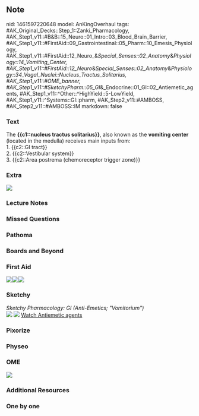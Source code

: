 ## Note
nid: 1461597220648
model: AnKingOverhaul
tags: #AK_Original_Decks::Step_1::Zanki_Pharmacology, #AK_Step1_v11::#B&B::15_Neuro::01_Intro::03_Blood_Brain_Barrier, #AK_Step1_v11::#FirstAid::09_Gastrointestinal::05_Pharm::10_Emesis_Physiology, #AK_Step1_v11::#FirstAid::12_Neuro_&_Special_Senses::02_Anatomy_&_Physiology::14_Vomiting_Center, #AK_Step1_v11::#FirstAid::12_Neuro_&_Special_Senses::02_Anatomy_&_Physiology::34_Vagal_Nuclei::Nucleus_Tractus_Solitarius, #AK_Step1_v11::#OME_banner, #AK_Step1_v11::#SketchyPharm::05_GI_&_Endocrine::01_GI::02_Antiemetic_agents, #AK_Step1_v11::^Other::^HighYield::5-LowYield, #AK_Step1_v11::^Systems::GI::pharm, #AK_Step2_v11::#AMBOSS, #AK_Step2_v11::#AMBOSS::IM
markdown: false

### Text
<div>
  The <b>{{c1::nucleus tractus solitarius}}</b>, also known as the
  <b>vomiting</b> <b>center</b> (located in the medulla) receives
  main inputs from:
</div>
<div>
  1. {{c2::GI tract}}
</div>
<div>
  2. {{c2::Vestibular system}}
</div>
<div>
  3. {{c2::Area postrema (chemoreceptor trigger zone)}}
</div>

### Extra
<img src="paste-457920823165434.jpg">

### Lecture Notes


### Missed Questions


### Pathoma


### Boards and Beyond


### First Aid
<img src="paste-18580028522499.jpg"><img src=
"paste-436647850147843.jpg"><img src="paste-784535906156547.jpg">

### Sketchy
<div>
  <i>Sketchy Pharmacology: GI (Anti-Emetics; "Vomitorium")</i>
</div><img src=
"Screen%20Shot%202019-09-17%20at%209.07.42%20AM.png"> <img src=
"Screen%20Shot%202019-09-17%20at%209.08.12%20AM.png"> <a href=
"https://dashboard.sketchy.com/study/medical/courses/medical-pharmacology/units/medical-pharmacology-gi-endocrine/videos/medical-pharmacology-gi-and-endocrine-gi-antiemetic-agents?utm_source=anki&utm_medium=partnership&utm_campaign=february_update&utm_content=medical">
Watch Antiemetic agents</a>

### Pixorize


### Physeo


### OME
<div class="ome-widget">
  <a href="https://onlinemeded.org?ref=anki"><img src=
  "_OME_AnkiFlashcards_General_7.png"></a>
</div>

### Additional Resources


### One by one

